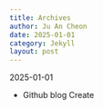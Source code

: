 ```yaml
---
title: Archives
author: Ju An Cheon
date: 2025-01-01
category: Jekyll
layout: post
---
```


2025-01-01   
- Github blog Create 
